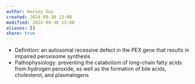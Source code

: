 ```yaml
---
author: Harvey Guo
created: 2024-09-30 13:08
modified: 2024-09-30 13:08
aliases: []
share: true
---
```

- Definition: an autosomal recessive defect in the PEX gene that results in impaired peroxisome synthesis
- Pathophysiology: preventing the catabolism of long-chain fatty acids from hydrogen peroxide, as well as the formation of bile acids, cholesterol, and plasmalogens
